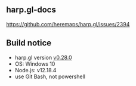 ## harp.gl-docs

https://github.com/heremaps/harp.gl/issues/2394

## Build notice

- harp.gl version [v0.28.0](https://github.com/heremaps/harp.gl/releases/tag/v0.28.0)
- OS: Windows 10
- Node.js: v12.18.4
- use Git Bash, not powershell
